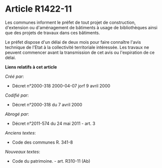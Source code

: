 # Article R1422-11

Les communes informent le préfet de tout projet de construction, d'extension ou d'aménagement de bâtiments à usage de
bibliothèques ainsi que des projets de travaux dans ces bâtiments.

Le préfet dispose d'un délai de deux mois pour faire connaître l'avis technique de l'Etat à la collectivité territoriale
intéressée. Les travaux ne peuvent commencer avant la transmission de cet avis ou l'expiration de ce délai.

**Liens relatifs à cet article**

_Créé par_:

  - Décret n°2000-318 2000-04-07 jorf 9 avril 2000

_Codifié par_:

  - Décret n°2000-318 du 7 avril 2000

_Abrogé par_:

  - Décret n°2011-574 du 24 mai 2011 - art. 3

_Anciens textes_:

  - Code des communes R. 341-8

_Nouveaux textes_:

  - Code du patrimoine. - art. R310-11 (Ab)
